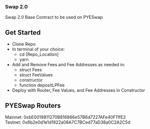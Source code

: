 ### Swap 2.0
Swap 2.0 Base Contract to be used on PYESwap

## Get Started
- Clone Repo
- In terminal of your choice:
  - cd [Repo_Location]
  - yarn
- Add and Remove Fees and Fee Addresses as needed in: 
  - struct Fees
  - struct FeeValues
  - constructor
  - function depositLPFee
- Deploy with Router, Fee Values, and Fee Addresses in Constructor

## PYESwap Routers
Mainnet: 0xbE0019811270B816866e57B6d7227AFe40F11fE2   
Testnet: 0x6b2e0d1e1d1922a08A7C7BCed77aD38a0C2A2C5d
